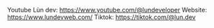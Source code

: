 Youtube Lùn dev: https://www.youtube.com/@lundeveloper
Website: https://www.lundevweb.com/
Tiktok: https://tiktok.com/@lun.dev
